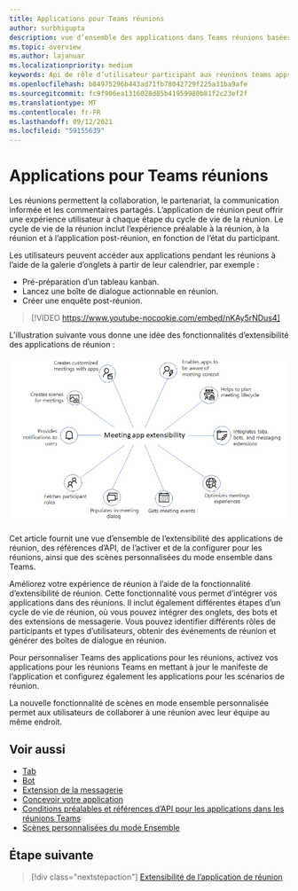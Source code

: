 ```yaml
---
title: Applications pour Teams réunions
author: surbhigupta
description: vue d’ensemble des applications dans Teams réunions basées sur le rôle des participants et des utilisateurs
ms.topic: overview
ms.author: lajanuar
ms.localizationpriority: medium
keywords: Api de rôle d’utilisateur participant aux réunions teams apps
ms.openlocfilehash: b84975296b443ad71fb78042729f225a31ba9afe
ms.sourcegitcommit: fc9f906ea1316028d85b41959980b81f2c23ef2f
ms.translationtype: MT
ms.contentlocale: fr-FR
ms.lasthandoff: 09/12/2021
ms.locfileid: "59155639"
---
```

# <a name="apps-for-teams-meetings"></a>Applications pour Teams réunions

Les réunions permettent la collaboration, le partenariat, la communication informée et les commentaires partagés. L’application de réunion peut offrir une expérience utilisateur à chaque étape du cycle de vie de la réunion. Le cycle de vie de la réunion inclut l’expérience préalable à la réunion, à la réunion et à l’application post-réunion, en fonction de l’état du participant.

Les utilisateurs peuvent accéder aux applications pendant les réunions à l’aide de la galerie d’onglets à partir de leur calendrier, par exemple :

* Pré-préparation d’un tableau kanban.
* Lancez une boîte de dialogue actionnable en réunion.
* Créer une enquête post-réunion.

> [!VIDEO https://www.youtube-nocookie.com/embed/nKAy5rNDus4]

L’illustration suivante vous donne une idée des fonctionnalités d’extensibilité des applications de réunion :

![Extensibilité de l’application de réunion](../assets/images/apps-in-meetings/meetingappextensibility.png)

Cet article fournit une vue d’ensemble de l’extensibilité des applications de réunion, des références d’API, de l’activer et de la configurer pour les réunions, ainsi que des scènes personnalisées du mode ensemble dans Teams.

Améliorez votre expérience de réunion à l’aide de la fonctionnalité d’extensibilité de réunion. Cette fonctionnalité vous permet d’intégrer vos applications dans des réunions. Il inclut également différentes étapes d’un cycle de vie de réunion, où vous pouvez intégrer des onglets, des bots et des extensions de messagerie. Vous pouvez identifier différents rôles de participants et types d’utilisateurs, obtenir des événements de réunion et générer des boîtes de dialogue en réunion.

Pour personnaliser Teams des applications pour les réunions, activez vos applications pour les réunions Teams en mettant à jour le manifeste de l’application et configurez également les applications pour les scénarios de réunion.

La nouvelle fonctionnalité de scènes en mode ensemble personnalisée permet aux utilisateurs de collaborer à une réunion avec leur équipe au même endroit.

## <a name="see-also"></a>Voir aussi

* [Tab](../tabs/what-are-tabs.md#understand-how-tabs-work)
* [Bot](../bots/what-are-bots.md)
* [Extension de la messagerie](../messaging-extensions/what-are-messaging-extensions.md)
* [Concevoir votre application](../apps-in-teams-meetings/design/designing-apps-in-meetings.md)
* [Conditions préalables et références d’API pour les applications dans les réunions Teams](create-apps-for-teams-meetings.md)
* [Scènes personnalisées du mode Ensemble](~/apps-in-teams-meetings/teams-together-mode.md)

## <a name="next-step"></a>Étape suivante

> [!div class="nextstepaction"]
> [Extensibilité de l’application de réunion](meeting-app-extensibility.md)
